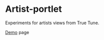 # Artist-portlet
Experiments for artists views from True Tune. 

[Demo](https://ilyaivanov.github.io/artist-portlet/) page

